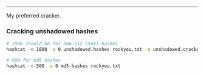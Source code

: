 -- -
My preferred cracker. 
### Cracking unshadowed hashes
```bash
# 1800 should be for SHA-512 ($6$) hashes
hashcat -m 1800 -a 0 unshadowed.hashes rockyou.txt -o unshadowed.cracked

# 500 for md5 hashes
hashcat -m 500 -a 0 md5-hashes rockyou.txt
```